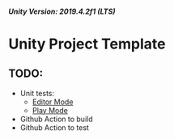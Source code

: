 ##### Unity Version: 2019.4.2f1 (LTS)

# Unity Project Template

## TODO:

* Unit tests:
  - [Editor Mode](https://medium.com/xrpractices/practical-unit-testing-in-unity3d-f8d5f777c5db)
  - [Play  Mode](https://medium.com/xrpractices/practical-playmode-testing-in-unity3d-5ea455bf28b0)
* Github Action to build
* Github Action to test


